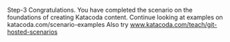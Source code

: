 Step-3
Congratulations. You have completed the scenario on the foundations of creating Katacoda content. 
Continue looking at examples on katacoda.com/scenario-examples
Also try www.katacoda.com/teach/git-hosted-scenarios
